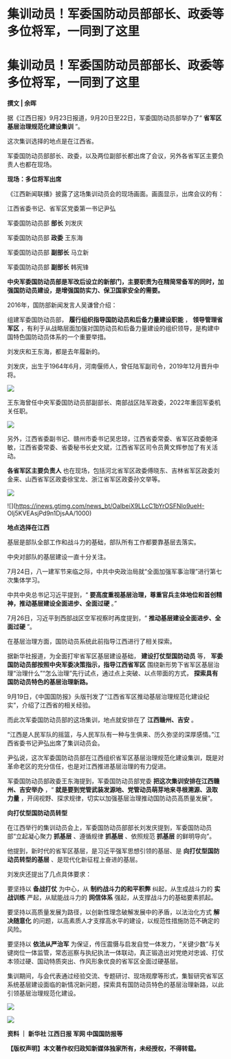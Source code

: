 # 集训动员！军委国防动员部部长、政委等多位将军，一同到了这里

# 集训动员！军委国防动员部部长、政委等多位将军，一同到了这里

**撰文 | 余晖**

据《江西日报》9月23日报道，9月20日至22日，军委国防动员部举办了“ **省军区基层治理规范化建设集训** ”。

这次集训选择的地点是在江西省。

军委国防动员部部长、政委，以及两位副部长都出席了会议，另外各省军区主要负责人也都在现场。

**现场：多位将军出席**

《江西新闻联播》披露了这场集训动员会的现场画面。画面显示，出席会议的有：

江西省委书记、省军区党委第一书记尹弘

军委国防动员部 **部长** 刘发庆

军委国防动员部 **政委** 王东海

军委国防动员部 **副部长** 马立新

军委国防动员部 **副部长** 韩宪锋

**中央军委国防动员部是军改后设立的新部门，主要职责为在精简常备军的同时，加强国防动员建设，是增强国防实力、保卫国家安全的需要。**

2016年，国防部新闻发言人吴谦曾介绍：

组建军委国防动员部， **履行组织指导国防动员和后备力量建设职能** ， **领导管理省军区**
，有利于从战略层面加强对国防动员和后备力量建设的组织领导，是构建中国特色国防动员体系的一个重要举措。

刘发庆和王东海，都是去年履新的。

刘发庆，出生于1964年6月，河南偃师人，曾任陆军副司令，2019年12月晋升中将。

![](https://inews.gtimg.com/news_bt/OTVlaX9EML8kLRBckU0JxZqzgJeS6nQsp4an3ifI4J2FQAA/1000)

王东海曾任中央军委国防动员部副部长、南部战区陆军政委，2022年重回军委机关任职。

![](https://inews.gtimg.com/news_bt/OQ8I38QqwTjkZ0-0XkZqjFfVmDKuE9f1wJ3GYk4Hb9iMgAA/1000)

另外，江西省委副书记、赣州市委书记吴忠琼，江西省委常委、省军区政委鲍泽敏，江西省委常委、省委秘书长史文斌，江西省军区司令员黄文辉参加了有关活动。

**各省军区主要负责人** 也在现场，包括河北省军区政委傅晓东、吉林省军区政委刘金来、山西省军区政委徐宝龙、浙江省军区政委孙文举等。

![](https://inews.gtimg.com/news_bt/OrqQAKAvilzbEWJbMug6gnfBOSgElqYiN1RDVD5VOYZIYAA/1000)

![](https://inews.gtimg.com/news_bt/OalbeiX9LLcC1bYrOSFNIo9ueH-
Olj5KVEAsjPd9n1DjsAA/1000)

**地点选择在江西**

基层是部队全部工作和战斗力的基础，部队所有工作都要靠基层去落实。

中央对部队的基层建设一直十分关注。

7月24日，八一建军节来临之际，中共中央政治局就“全面加强军事治理”进行第七次集体学习。

中共中央总书记习近平提到，“ **要高度重视基层治理，尊重官兵主体地位和首创精神，推动基层建设全面进步、全面过硬** 。”

7月26日，习近平到西部战区空军视察时再度提到，“ **推动基层建设全面进步、全面过硬** ”。

在基层治理方面，国防动员系统此前指导江西进行了相关探索。

据新华社报道，为全面打牢省军区基层建设基础， **建设打仗型国防动员** 等， **军委国防动员部按照中央军委决策指示，指导江西省军区**
围绕新形势下省军区基层治理“治理什么”“怎么治理”先行试点，通过点上突破、以点带面的方式， **探索具有国防动员特色的基层治理新路。**

9月19日，《中国国防报》头版刊发了“江西省军区推动基层治理规范化建设纪实”，介绍了江西省的相关经验。

而此次军委国防动员部的这场集训，地点就安排在了 **江西赣州、吉安** 。

“江西是人民军队的摇篮，与人民军队有一种与生俱来、历久弥坚的深厚感情。”江西省委书记尹弘出席了集训动员会。

尹弘说，这次军委国防动员部在江西组织省军区基层治理规范化建设集训，既是对革命老区的充分信任，也是对江西推进基层治理的有力促进。

军委国防动员部政委王东海提到，军委国防动员部党委 **把这次集训安排在江西赣州、吉安举办** ，“
**就是要到党管武装发源地、党管动员萌芽地来寻根溯源、汲取力量** ，开阔视野、探求规律，切实以加强基层治理推动国防动员高质量发展”。

**向打仗型国防动员转型**

在江西举行的集训动员会上，军委国防动员部部长刘发庆提到，军委国防动员部“立起凝心聚力 **抓基层** 、遵循规律 **抓基层** 、依照规范 **抓基层**
的鲜明导向”。

他提到，新时代的省军区基层，是习近平强军思想引领的基层、是 **向打仗型国防动员转型的基层** 、是现代化新征程上奋进的基层。

刘发庆还提出了几点具体要求：

要坚持以 **备战打仗** 为中心，从 **制约战斗力的和平积弊** 纠起，从生成战斗力的 **实战训练** 严起，从赋能战斗力的 **网信体系**
强起，从支撑战斗力的基础要素抓起。

要坚持以高质量发展为路径，以创新性理念破解发展中的矛盾，以法治化方式 **解决随意化**
的问题，以高素质人才支撑高水平的建设，以规范性措施防范不确定的风险。

要坚持以 **依法从严治军**
为保证，传压震慑与启发自觉一体发力，“关键少数”与关键岗位一体监管，常态巡察与执纪执法一体联动，真正锻造出对党绝对忠诚、打仗本领过硬、国动特质突出、作风形象优良的省军区全面过硬基层。

集训期间，与会代表通过经验交流、专题研讨、现场观摩等形式，集智研究省军区系统基层建设面临的新情况新问题，探索具有国防动员特色的基层治理新路，以此引领基层治理规范化建设。

![](https://inews.gtimg.com/news_bt/OifHHKsbgFR7xtP5E27kE4MhXV9Pmom9e-lCz2kH9HiBoAA/1000)

![](https://inews.gtimg.com/news_bt/OZs6mTTZ58TEp9Gnh8gCTaZh4IRNJfPDv5lFROiGdSPF8AA/1000)

**资料 ｜ 新华社 江西日报 军网 中国国防报等**

**【版权声明】本文著作权归政知新媒体独家所有，未经授权，不得转载。**


